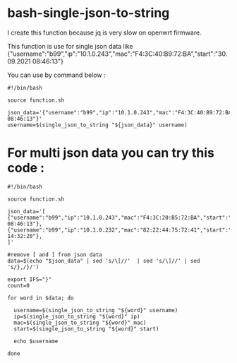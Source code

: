 # bash-single-json-to-string
I create this function because jq is very slow on openwrt firmware.

This function is use for single json data like {"username":"b99","ip":"10.1.0.243","mac":"F4:3C:40:B9:72:BA","start":"30.09.2021 08:46:13"}

You can use by command below :
```
#!/bin/bash

source function.sh

json_data='{"username":"b99","ip":"10.1.0.243","mac":"F4:3C:40:B9:72:BA","start":"30.09.2021 08:46:13"}'
username=$(single_json_to_string "${json_data}" username)

```

# For multi json data you can try this code :

```
#!/bin/bash

source function.sh

json_data='[
{"username":"b99","ip":"10.1.0.243","mac":"F4:3C:20:B5:72:BA","start":"30.09.2021 08:46:13"},
{"username":"b99","ip":"10.1.0.232","mac":"82:22:44:75:72:41","start":"30.09.2021 14:32:20"},
]'

#remove [ and ] from json data
data=$(echo "$json_data" | sed 's/\[//'  | sed 's/\]//' | sed 's/},/}/')

export IFS="}"
count=0

for word in $data; do
  
  username=$(single_json_to_string "${word}" username)
  ip=$(single_json_to_string "${word}" ip)
  mac=$(single_json_to_string "${word}" mac)
  start=$(single_json_to_string "${word}" start)
 
  echo $username
  
done
```

